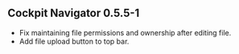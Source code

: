 ## Cockpit Navigator 0.5.5-1

* Fix maintaining file permissions and ownership after editing file.
* Add file upload button to top bar.